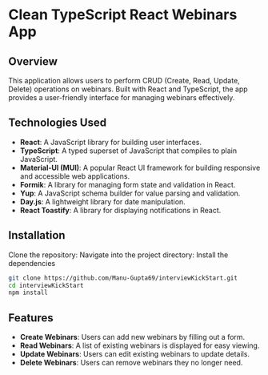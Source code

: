 # Clean TypeScript React Webinars App

## Overview

This application allows users to perform CRUD (Create, Read, Update, Delete) operations on webinars. Built with React and TypeScript, the app provides a user-friendly interface for managing webinars effectively.

## Technologies Used

- **React**: A JavaScript library for building user interfaces.
- **TypeScript**: A typed superset of JavaScript that compiles to plain JavaScript.
- **Material-UI (MUI)**: A popular React UI framework for building responsive and accessible web applications.
- **Formik**: A library for managing form state and validation in React.
- **Yup**: A JavaScript schema builder for value parsing and validation.
- **Day.js**: A lightweight library for date manipulation.
- **React Toastify**: A library for displaying notifications in React.


## Installation

  Clone the repository: Navigate into the project directory: Install the dependencies

   ```bash
   git clone https://github.com/Manu-Gupta69/interviewKickStart.git
   cd interviewKickStart
   npm install
   ```

## Features

- **Create Webinars**: Users can add new webinars by filling out a form.
- **Read Webinars**: A list of existing webinars is displayed for easy viewing.
- **Update Webinars**: Users can edit existing webinars to update details.
- **Delete Webinars**: Users can remove webinars they no longer need.


  
